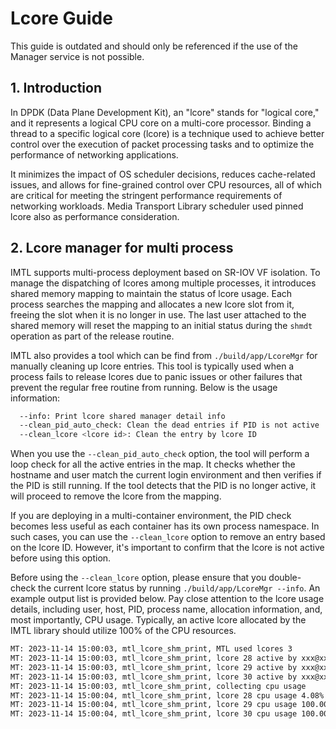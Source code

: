 # Lcore Guide

This guide is outdated and should only be referenced if the use of the Manager service is not possible.

## 1. Introduction

In DPDK (Data Plane Development Kit), an "lcore" stands for "logical core," and it represents a logical CPU core on a multi-core processor. Binding a thread to a specific logical core (lcore) is a technique used to achieve better control over the execution of packet processing tasks and to optimize the performance of networking applications.

It minimizes the impact of OS scheduler decisions, reduces cache-related issues, and allows for fine-grained control over CPU resources, all of which are critical for meeting the stringent performance requirements of networking workloads. Media Transport Library scheduler used pinned lcore also as performance consideration.

## 2. Lcore manager for multi process

IMTL supports multi-process deployment based on SR-IOV VF isolation. To manage the dispatching of lcores among multiple processes, it introduces shared memory mapping to maintain the status of lcore usage. Each process searches the mapping and allocates a new lcore slot from it, freeing the slot when it is no longer in use.
The last user attached to the shared memory will reset the mapping to an initial status during the `shmdt` operation as part of the release routine.

IMTL also provides a tool which can be find from `./build/app/LcoreMgr` for manually cleaning up lcore entries. This tool is typically used when a process fails to release lcores due to panic issues or other failures that prevent the regular free routine from running. Below is the usage information:

```bash
  --info: Print lcore shared manager detail info
  --clean_pid_auto_check: Clean the dead entries if PID is not active
  --clean_lcore <lcore id>: Clean the entry by lcore ID
```

When you use the `--clean_pid_auto_check` option, the tool will perform a loop check for all the active entries in the map. It checks whether the hostname and user match the current login environment and then verifies if the PID is still running. If the tool detects that the PID is no longer active, it will proceed to remove the lcore from the mapping.

If you are deploying in a multi-container environment, the PID check becomes less useful as each container has its own process namespace. In such cases, you can use the `--clean_lcore` option to remove an entry based on the lcore ID. However, it's important to confirm that the lcore is not active before using this option.

Before using the `--clean_lcore` option, please ensure that you double-check the current lcore status by running `./build/app/LcoreMgr --info`. An example output list is provided below. Pay close attention to the lcore usage details, including user, host, PID, process name, allocation information, and, most importantly, CPU usage.
Typically, an active lcore allocated by the IMTL library should utilize 100% of the CPU resources.

```bash
MT: 2023-11-14 15:00:03, mtl_lcore_shm_print, MTL used lcores 3
MT: 2023-11-14 15:00:03, mtl_lcore_shm_print, lcore 28 active by xxx@xxx, pid: 236759(comm: RxTxApp) type: app_allocated
MT: 2023-11-14 15:00:03, mtl_lcore_shm_print, lcore 29 active by xxx@xxx, pid: 236759(comm: RxTxApp) type: lib_sch
MT: 2023-11-14 15:00:03, mtl_lcore_shm_print, lcore 30 active by xxx@xxx, pid: 236759(comm: RxTxApp) type: lib_sch
MT: 2023-11-14 15:00:03, mtl_lcore_shm_print, collecting cpu usage
MT: 2023-11-14 15:00:04, mtl_lcore_shm_print, lcore 28 cpu usage 4.08%
MT: 2023-11-14 15:00:04, mtl_lcore_shm_print, lcore 29 cpu usage 100.00%
MT: 2023-11-14 15:00:04, mtl_lcore_shm_print, lcore 30 cpu usage 100.00%
```

